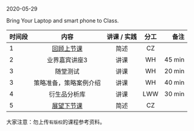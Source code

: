 2020-05-29

Bring Your Laptop and smart phone to Class. 


|  时间段  |  内容    | 讲课 / 实践     |  分工  |备注       |
| :---    |   :----:    |   :----:    |    :----:    |       ---: |
|    1    | [回顾上节课](../WW14/WW14-Plan.md)    |  简述   |   CZ     |        |
|    2    |  业界嘉宾讲座3   |  讲课 |  WH  |   45 min    |
|    3    |  随堂测试      |  讲课 |      WH      |   20 min    |
|    3    |  策略准备，策略案例介绍      |  讲课 |      WH      |   40 min    |
|    4    |  衍生品分析库   |    讲课     |   LWW   |   30 min   |
|    5    | [展望下节课](../WW16/WW16-Plan.md)     |  简述   |   CZ   |        |



大家注意：勿上传``有版权``的课程参考资料。
